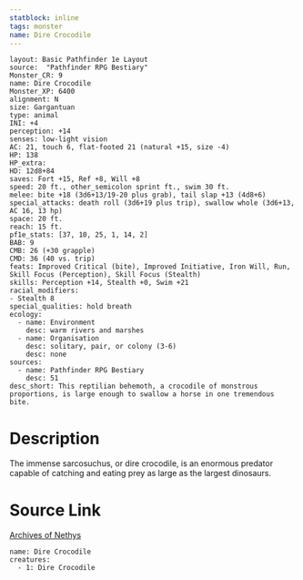 ```yaml
---
statblock: inline
tags: monster
name: Dire Crocodile
---
```

```statblock
layout: Basic Pathfinder 1e Layout
source:  "Pathfinder RPG Bestiary"
Monster_CR: 9
name: Dire Crocodile
Monster_XP: 6400
alignment: N
size: Gargantuan
type: animal
INI: +4
perception: +14
senses: low-light vision
AC: 21, touch 6, flat-footed 21 (natural +15, size -4)
HP: 138
HP_extra: 
HD: 12d8+84
saves: Fort +15, Ref +8, Will +8
speed: 20 ft., other_semicolon sprint ft., swim 30 ft.
melee: bite +18 (3d6+13/19-20 plus grab), tail slap +13 (4d8+6)
special_attacks: death roll (3d6+19 plus trip), swallow whole (3d6+13, AC 16, 13 hp)
space: 20 ft.
reach: 15 ft.
pf1e_stats: [37, 10, 25, 1, 14, 2]
BAB: 9
CMB: 26 (+30 grapple)
CMD: 36 (40 vs. trip)
feats: Improved Critical (bite), Improved Initiative, Iron Will, Run, Skill Focus (Perception), Skill Focus (Stealth)
skills: Perception +14, Stealth +0, Swim +21
racial_modifiers:
- Stealth 8
special_qualities: hold breath
ecology:
  - name: Environment
    desc: warm rivers and marshes
  - name: Organisation
    desc: solitary, pair, or colony (3-6)
    desc: none
sources:
  - name: Pathfinder RPG Bestiary
    desc: 51
desc_short: This reptilian behemoth, a crocodile of monstrous proportions, is large enough to swallow a horse in one tremendous bite.
```
# Description
The immense sarcosuchus, or dire crocodile, is an enormous predator capable of catching and eating prey as large as the largest dinosaurs.
# Source Link
[Archives of Nethys](https://aonprd.com/MonsterDisplay.aspx?ItemName=Dire%20Crocodile)
```encounter-table
name: Dire Crocodile
creatures:
  - 1: Dire Crocodile
```
